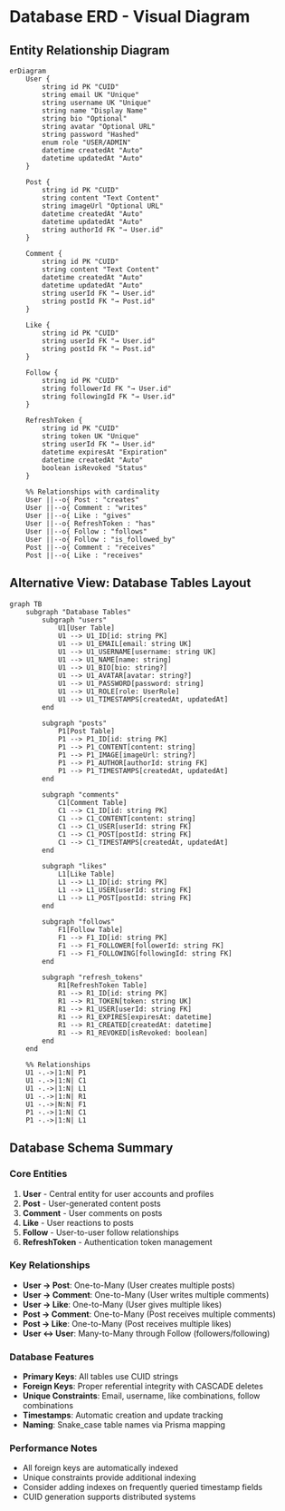 # Database ERD - Visual Diagram

## Entity Relationship Diagram

```mermaid
erDiagram
    User {
        string id PK "CUID"
        string email UK "Unique"
        string username UK "Unique"
        string name "Display Name"
        string bio "Optional"
        string avatar "Optional URL"
        string password "Hashed"
        enum role "USER/ADMIN"
        datetime createdAt "Auto"
        datetime updatedAt "Auto"
    }
    
    Post {
        string id PK "CUID"
        string content "Text Content"
        string imageUrl "Optional URL"
        datetime createdAt "Auto"
        datetime updatedAt "Auto"
        string authorId FK "→ User.id"
    }
    
    Comment {
        string id PK "CUID"
        string content "Text Content"
        datetime createdAt "Auto"
        datetime updatedAt "Auto"
        string userId FK "→ User.id"
        string postId FK "→ Post.id"
    }
    
    Like {
        string id PK "CUID"
        string userId FK "→ User.id"
        string postId FK "→ Post.id"
    }
    
    Follow {
        string id PK "CUID"
        string followerId FK "→ User.id"
        string followingId FK "→ User.id"
    }
    
    RefreshToken {
        string id PK "CUID"
        string token UK "Unique"
        string userId FK "→ User.id"
        datetime expiresAt "Expiration"
        datetime createdAt "Auto"
        boolean isRevoked "Status"
    }
    
    %% Relationships with cardinality
    User ||--o{ Post : "creates"
    User ||--o{ Comment : "writes"
    User ||--o{ Like : "gives"
    User ||--o{ RefreshToken : "has"
    User ||--o{ Follow : "follows"
    User ||--o{ Follow : "is_followed_by"
    Post ||--o{ Comment : "receives"
    Post ||--o{ Like : "receives"
```

## Alternative View: Database Tables Layout

```mermaid
graph TB
    subgraph "Database Tables"
        subgraph "users"
            U1[User Table]
            U1 --> U1_ID[id: string PK]
            U1 --> U1_EMAIL[email: string UK]
            U1 --> U1_USERNAME[username: string UK]
            U1 --> U1_NAME[name: string]
            U1 --> U1_BIO[bio: string?]
            U1 --> U1_AVATAR[avatar: string?]
            U1 --> U1_PASSWORD[password: string]
            U1 --> U1_ROLE[role: UserRole]
            U1 --> U1_TIMESTAMPS[createdAt, updatedAt]
        end
        
        subgraph "posts"
            P1[Post Table]
            P1 --> P1_ID[id: string PK]
            P1 --> P1_CONTENT[content: string]
            P1 --> P1_IMAGE[imageUrl: string?]
            P1 --> P1_AUTHOR[authorId: string FK]
            P1 --> P1_TIMESTAMPS[createdAt, updatedAt]
        end
        
        subgraph "comments"
            C1[Comment Table]
            C1 --> C1_ID[id: string PK]
            C1 --> C1_CONTENT[content: string]
            C1 --> C1_USER[userId: string FK]
            C1 --> C1_POST[postId: string FK]
            C1 --> C1_TIMESTAMPS[createdAt, updatedAt]
        end
        
        subgraph "likes"
            L1[Like Table]
            L1 --> L1_ID[id: string PK]
            L1 --> L1_USER[userId: string FK]
            L1 --> L1_POST[postId: string FK]
        end
        
        subgraph "follows"
            F1[Follow Table]
            F1 --> F1_ID[id: string PK]
            F1 --> F1_FOLLOWER[followerId: string FK]
            F1 --> F1_FOLLOWING[followingId: string FK]
        end
        
        subgraph "refresh_tokens"
            R1[RefreshToken Table]
            R1 --> R1_ID[id: string PK]
            R1 --> R1_TOKEN[token: string UK]
            R1 --> R1_USER[userId: string FK]
            R1 --> R1_EXPIRES[expiresAt: datetime]
            R1 --> R1_CREATED[createdAt: datetime]
            R1 --> R1_REVOKED[isRevoked: boolean]
        end
    end
    
    %% Relationships
    U1 -.->|1:N| P1
    U1 -.->|1:N| C1
    U1 -.->|1:N| L1
    U1 -.->|1:N| R1
    U1 -.->|N:N| F1
    P1 -.->|1:N| C1
    P1 -.->|1:N| L1
```

## Database Schema Summary

### Core Entities
1. **User** - Central entity for user accounts and profiles
2. **Post** - User-generated content posts
3. **Comment** - User comments on posts
4. **Like** - User reactions to posts
5. **Follow** - User-to-user follow relationships
6. **RefreshToken** - Authentication token management

### Key Relationships
- **User → Post**: One-to-Many (User creates multiple posts)
- **User → Comment**: One-to-Many (User writes multiple comments)
- **User → Like**: One-to-Many (User gives multiple likes)
- **Post → Comment**: One-to-Many (Post receives multiple comments)
- **Post → Like**: One-to-Many (Post receives multiple likes)
- **User ↔ User**: Many-to-Many through Follow (followers/following)

### Database Features
- **Primary Keys**: All tables use CUID strings
- **Foreign Keys**: Proper referential integrity with CASCADE deletes
- **Unique Constraints**: Email, username, like combinations, follow combinations
- **Timestamps**: Automatic creation and update tracking
- **Naming**: Snake_case table names via Prisma mapping

### Performance Notes
- All foreign keys are automatically indexed
- Unique constraints provide additional indexing
- Consider adding indexes on frequently queried timestamp fields
- CUID generation supports distributed systems 